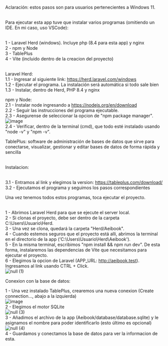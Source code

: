 Aclaración: estos pasos son para usuarios pertenecientes a Windows 11. <br> <br>

Para ejecutar esta app tuve que instalar varios programas (omitiendo un IDE. En mi caso, uso VSCode): <br> <br>

1 - Laravel Herd (windows). Incluye php (8.4 para esta app) y nginx <br>
2 - npm y Node <br>
3 - TablePlus <br>
4 - Vite (incluido dentro de la creacion del proyecto) <br> <br>

Laravel Herd: <br>
1.1 - Ingresar al siguiente link: https://herd.laravel.com/windows <br>
1.2 - Ejecutar el programa. La instalación será automática si todo sale bien <br>
1.3 - Instalar, dentro de Herd, PHP 8.4 y nginx <br>

npm y Node: <br>
2.1 - Instalar node ingresando a https://nodejs.org/en/download <br>
2.2 - Seguir las instrucciones del programa ejecutable. <br>
2.3 - Asegurense de seleccionar la opcion de "npm package manager". <br>
![image](https://github.com/user-attachments/assets/2517e7f2-36a2-4f16-9c61-1d024bc29234)
<br>
2.4 - Verificar, dentro de la terminal (cmd), que todo esté instalado usando "node -v" y "npm -v". <br>

TablePlus: software de administración de bases de datos que sirve para conectarse, visualizar, gestionar y editar bases de datos de forma rápida y sencilla <br><br>

Instalacion: <br><br>

3.1 - Entramos al link y elegimos la version: https://tableplus.com/download/ <br>
3.2 - Ejecutamos el programa y seguimos los pasos correspondientes <br>

Una vez tenemos todos estos programas, toca ejecutar el proyecto. <br><br>

1 - Abrimos Laravel Herd para que se ejecute el server local. <br>
2 - Si clonas el proyecto, debe ser dentro de la carpeta C:\Users\Usuario\Herd. <br>
3 - Una vez se clona, quedará la carpeta "Herd/Aeibook". <br>
4 - Cuando estemos seguros que el proyecto está alli, abrimos la terminal en el directorio de la app ('C:\Users\Usuario\Herd\Aeibook'). <br>
5 - En la misma terminal, escribimos "npm install && npm run dev". De esta forma, instalaremos las dependencias de Vite que necesitamos para ejecutar el proyecto. <br>
6 - Elegimos la opcion de Laravel (APP_URL: http://aeibook.test). Ingresamos al link usando CTRL + Click. <br>
![null (1)](https://github.com/user-attachments/assets/e67ef054-1406-4512-b715-c1f437ad902a)

Conexion con la base de datos:

1 - Una vez instalado TablePlus, crearemos una nueva conexion (Create connection..., abajo a la izquierda) <br>
![image](https://github.com/user-attachments/assets/882bae2a-b352-4acd-af85-69c12576169c)<br>
2 - Elegimos el motor SQLite <br>
![null (3)](https://github.com/user-attachments/assets/e6dc2858-8eb6-4729-8b0f-91500f9eb132)<br>
3 - Añadimos el archivo de la app (Aeibook/database/database.sqlite) y le asignamos el nombre para poder identificarlo (esto último es opcional) <br>
![null (4)](https://github.com/user-attachments/assets/ed93d98b-f4c7-4b26-b1aa-221879eef8ed)<br>
4 - Guardamos y conectamos la base de datos para ver la informacion de esta. <br><br>
